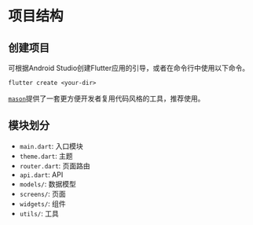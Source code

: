 # 项目结构

## 创建项目

可根据Android Studio创建Flutter应用的引导，或者在命令行中使用以下命令。

```shell
flutter create <your-dir>
```

[`mason`](https://www.youtube.com/watch?v=qjA0JFiPMnQ)提供了一套更方便开发者复用代码风格的工具，推荐使用。

## 模块划分

- `main.dart`: 入口模块
- `theme.dart`: 主题
- `router.dart`: 页面路由
- `api.dart`: API
- `models/`: 数据模型
- `screens/`: 页面
- `widgets/`: 组件
- `utils/`: 工具
